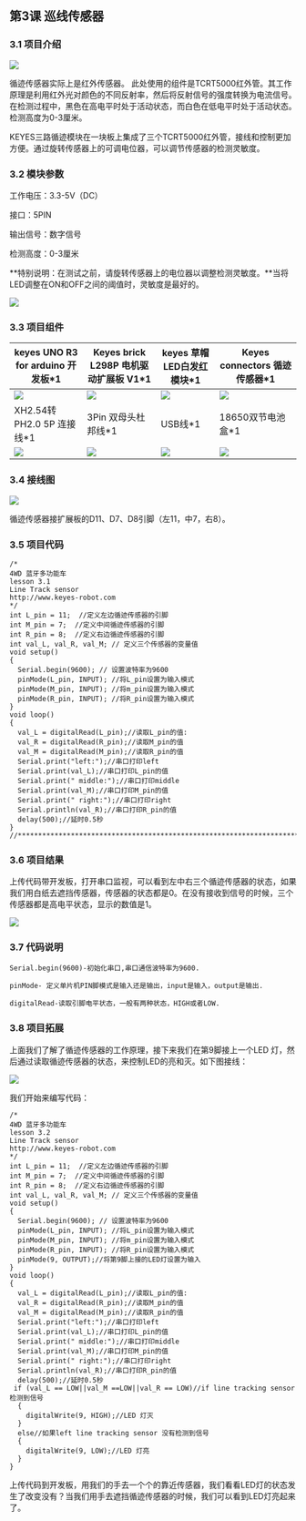 

## 第3课 巡线传感器 

### 3.1 项目介绍

![](../../media/6780dd9ed614a63a3862f503e39b3b7e.png)

循迹传感器实际上是红外传感器。 此处使用的组件是TCRT5000红外管。其工作原理是利用红外光对颜色的不同反射率，然后将反射信号的强度转换为电流信号。在检测过程中，黑色在高电平时处于活动状态，而白色在低电平时处于活动状态。
检测高度为0-3厘米。

KEYES三路循迹模块在一块板上集成了三个TCRT5000红外管，接线和控制更加方便。通过旋转传感器上的可调电位器，可以调节传感器的检测灵敏度。

### 3.2 模块参数

工作电压：3.3-5V（DC）

接口：5PIN

输出信号：数字信号

检测高度：0-3厘米

**特别说明：在测试之前，请旋转传感器上的电位器以调整检测灵敏度。**当将LED调整在ON和OFF之间的阈值时，灵敏度是最好的。

![](../../media/07f91c262808ec0b48146173080d227e.png)

### 3.3 项目组件

|keyes UNO R3 for arduino 开发板*1|Keyes brick L298P 电机驱动扩展板 V1*1|keyes 草帽LED白发红模块*1|Keyes connectors 循迹传感器*1|
|-|-|-|-|
|![](../../media/67417bd98f12bffd0352f76063e5abbd.png)|![](../../media/3dca1bdd1d1420c1d12b16cbf52fee00.png)|![](../../media/31fb938502d3d519813c391569d6a3f3.png)|![](../../media/4f3f0b0638fcb1a64af48afdc3740309.png)|
|XH2.54转PH2.0 5P 连接线*1|3Pin 双母头杜邦线*1|USB线*1|18650双节电池盒*1|18650电池*2 （电池自配）|
|![](../../media/f5dc1ad0f10e043c326aefa252a82575.png)|![](../../media/a86a5db2b0af8b35a94356bc47796b03.jpg)|![](../../media/b54b3d7da383ff2147f8a15a658d6102.jpg)|![](../../media/c5bf59a8e5cdded95c02334369ab6fdd.png)|

### 3.4 接线图

![](../../media/656e36875efe90bd1ea216206c2407dd.png)

循迹传感器接扩展板的D11、D7、D8引脚（左11，中7，右8）。

### 3.5 项目代码

```
/*
4WD 蓝牙多功能车 
lesson 3.1
Line Track sensor
http://www.keyes-robot.com
*/
int L_pin = 11;  //定义左边循迹传感器的引脚
int M_pin = 7;  //定义中间循迹传感器的引脚
int R_pin = 8;  //定义右边循迹传感器的引脚
int val_L, val_R, val_M; // 定义三个传感器的变量值
void setup()
{
  Serial.begin(9600); // 设置波特率为9600
  pinMode(L_pin, INPUT); //将L_pin设置为输入模式
  pinMode(M_pin, INPUT); //将m_pin设置为输入模式
  pinMode(R_pin, INPUT); //将R_pin设置为输入模式
}
void loop()
{ 
  val_L = digitalRead(L_pin);//读取L_pin的值:
  val_R = digitalRead(R_pin);//读取M_pin的值
  val_M = digitalRead(M_pin);//读取R_pin的值
  Serial.print("left:");//串口打印left
  Serial.print(val_L);//串口打印L_pin的值
  Serial.print(" middle:");//串口打印middle
  Serial.print(val_M);//串口打印M_pin的值
  Serial.print(" right:");//串口打印right
  Serial.println(val_R);//串口打印R_pin的值
  delay(500);//延时0.5秒
}
//****************************************************************************
```

### 3.6 项目结果

上传代码带开发板，打开串口监视，可以看到左中右三个循迹传感器的状态，如果我们用白纸去遮挡传感器，传感器的状态都是0。在没有接收到信号的时候，三个传感器都是高电平状态，显示的数值是1。

![](../../media/440330dd5cfe3998b1db73a60d4e77e3.png)

### 3.7 代码说明

```
Serial.begin(9600)-初始化串口,串口通信波特率为9600.

pinMode- 定义单片机PIN脚模式是输入还是输出，input是输入，output是输出.

digitalRead-读取引脚电平状态，一般有两种状态，HIGH或者LOW.
```

### 3.8 项目拓展

上面我们了解了循迹传感器的工作原理，接下来我们在第9脚接上一个LED
灯，然后通过读取循迹传感器的状态，来控制LED的亮和灭。如下图接线：

![](../../media/703cea80f32f06c0d2c23fb215e3a358.png)

我们开始来编写代码：


```
/*
4WD 蓝牙多功能车  
lesson 3.2
Line Track sensor
http://www.keyes-robot.com
*/
int L_pin = 11;  //定义左边循迹传感器的引脚
int M_pin = 7;  //定义中间循迹传感器的引脚
int R_pin = 8;  //定义右边循迹传感器的引脚
int val_L, val_R, val_M; // 定义三个传感器的变量值
void setup()
{
  Serial.begin(9600); // 设置波特率为9600
  pinMode(L_pin, INPUT); //将L_pin设置为输入模式
  pinMode(M_pin, INPUT); //将m_pin设置为输入模式
  pinMode(R_pin, INPUT); //将R_pin设置为输入模式
  pinMode(9, OUTPUT);//将第9脚上接的LED灯设置为输入
}
void loop()
{ 
  val_L = digitalRead(L_pin);//读取L_pin的值:
  val_R = digitalRead(R_pin);//读取M_pin的值
  val_M = digitalRead(M_pin);//读取R_pin的值
  Serial.print("left:");//串口打印left
  Serial.print(val_L);//串口打印L_pin的值
  Serial.print(" middle:");//串口打印middle
  Serial.print(val_M);//串口打印M_pin的值
  Serial.print(" right:");//串口打印right
  Serial.println(val_R);//串口打印R_pin的值
  delay(500);//延时0.5秒
 if (val_L == LOW||val_M ==LOW||val_R == LOW)//if line tracking sensor 检测到信号
  {
    digitalWrite(9, HIGH);//LED 灯灭
  }
  else//如果left line tracking sensor 没有检测到信号
  {
    digitalWrite(9, LOW);//LED 灯亮
  }
}
```

上传代码到开发板，用我们的手去一个个的靠近传感器，我们看看LED灯的状态发生了改变没有？当我们用手去遮挡循迹传感器的时候，我们可以看到LED灯亮起来了。